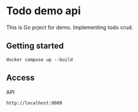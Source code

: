 # Todo demo api

This is Go prject for demo.
Implementing todo crud.

## Getting started

```
docker compose up --build
```

## Access

API

`http://localhost:8080`
